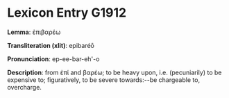 # Lexicon Entry G1912

**Lemma**: ἐπιβαρέω

**Transliteration (xlit)**: epibaréō

**Pronunciation**: ep-ee-bar-eh'-o

**Description**:
from ἐπί and βαρέω; to be heavy upon, i.e. (pecuniarily) to be expensive to; figuratively, to be severe towards:--be chargeable to, overcharge.
